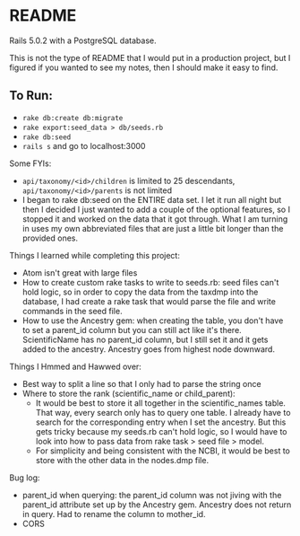 # README

Rails 5.0.2 with a PostgreSQL database.


This is not the type of README that I would put in a production project, but I figured if you wanted to see my notes, then I should make it easy to find.

## To Run:
- `rake db:create db:migrate`
- `rake export:seed_data > db/seeds.rb`
- `rake db:seed`
- `rails s` and go to localhost:3000

Some FYIs:
- `api/taxonomy/<id>/children` is limited to 25 descendants, `api/taxonomy/<id>/parents` is not limited
- I began to rake db:seed on the ENTIRE data set. I let it run all night but then I decided I just wanted to add a couple of the optional features, so I stopped it and worked on the data that it got through. What I am turning in uses my own abbreviated files that are just a little bit longer than the provided ones.

Things I learned while completing this project:
- Atom isn't great with large files
- How to create custom rake tasks to write to seeds.rb: seed files can't hold logic, so in order to copy the data from the taxdmp into the database, I had create a rake task that would parse the file and write commands in the seed file.
- How to use the Ancestry gem: when creating the table, you don't have to set a parent_id column but you can still act like it's there. ScientificName has no parent_id column, but I still set it and it gets added to the ancestry. Ancestry goes from highest node downward.


Things I Hmmed and Hawwed over:
- Best way to split a line so that I only had to parse the string once
- Where to store the rank (scientific_name or child_parent):
    - It would be best to store it all together in the scientific_names table. That way, every search only has to query one table. I already have to search for the corresponding entry when I set the ancestry. But this gets tricky because my seeds.rb can't hold logic, so I would have to look into how to pass data from rake task > seed file > model.
    - For simplicity and being consistent with the NCBI, it would be best to store with the other data in the nodes.dmp file.

Bug log:
- parent_id when querying: the parent_id column was not jiving with the parent_id attribute set up by the Ancestry gem. Ancestry does not return in query. Had to rename the column to mother_id.
- CORS
